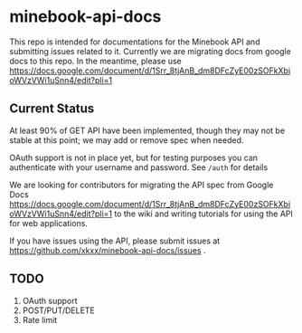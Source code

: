 minebook-api-docs
=================

This repo is intended for documentations for the Minebook API and submitting
issues related to it. Currently we are migrating docs from google docs to this
repo. In the meantime, please use
https://docs.google.com/document/d/1Srr_8tjAnB_dm8DFcZyE00zSOFkXbioWVzVWi1uSnn4/edit?pli=1


Current Status
--------------
At least 90% of GET API have been implemented, though they may not
be stable at this point; we may add or remove spec when needed.

OAuth support is not in place yet, but for testing purposes you can
authenticate with your username and password. See `/auth` for details

We are looking for contributors for migrating the API spec from Google
Docs https://docs.google.com/document/d/1Srr_8tjAnB_dm8DFcZyE00zSOFkXbioWVzVWi1uSnn4/edit?pli=1
to the wiki and writing tutorials for using the API for web
applications.

If you have issues using the API, please submit issues at
https://github.com/xkxx/minebook-api-docs/issues . 


TODO
----

1. OAuth support
2. POST/PUT/DELETE
3. Rate limit